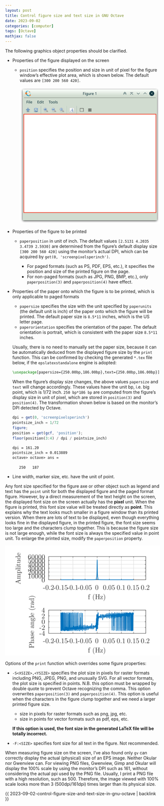 ```yaml
---
layout: post
title: Control figure size and text size in GNU Octave
date: 2023-09-02
categories: [computer]
tags: [Octave]
mathjax: false
---
```


The following graphics object properties should be clarified.

-   Properties of the figure displayed on the screen
    -   `position` specifies the position and size in unit of pixel for the figure window&rsquo;s effective plot area, which is shown below. The default values are `[300 200 560 420]`.
        
        ![img](/figures/2023-09-01_18-25-06-octave-figure-position@octave.png)
-   Properties of the figure to be printed
    -   `paperposition` in unit of inch. The default values `[2.5131 4.2035 3.4739 2.5930]` are determined from the figure&rsquo;s default display size `[300 200 560 420]` using the monitor&rsquo;s actual DPI, which can be acquired by `get(0, 'screenpixelsperinch')`.
        
        -   For paged formats (such as PS, PDF, EPS, etc.), it specifies the position and size of the printed figure on the page.
        -   For non-paged formats (such as JPG, PNG, BMP, etc.), only `paperposition(3)` and `paperposition(4)` have effect.

-   Properties of the paper onto which the figure is to be printed, which is only applicable to paged formats
    
    -   `papersize` specifies the size with the unit specified by `paperunits` (the default unit is inch) of the paper onto which the figure will be printed. The default paper size is `8.5*11` inches, which is the US letter page.
    -   `paperorientation` specifies the orientation of the paper. The default orientation is portrait, which is consistent with the paper size `8.5*11` inches.
    
    Usually, there is no need to manually set the paper size, because it can be automatically deduced from the displayed figure size by the `print` function. This can be confirmed by checking the generated `*.tex` file below, if the `epslatexstandalone` engine is adopted:
    
    ```latex
    \usepackage[papersize={250.00bp,186.00bp},text={250.00bp,186.00bp}]{geometry}
    ```
    
    When the figure&rsquo;s display size changes, the above values `papersize` and `text` will change accordingly. These values have the unit bp, i.e. big point, which is 1/72 inch. `250 bp*186 bp` are computed from the figure&rsquo;s display size in unit of pixel, which are stored in `position(3)` and `position(4)`. The transformation shown below is based on the monitor&rsquo;s DPI detected by Octave.
    
    ```octave
    dpi = get(0, 'screenpixelsperinch')
    pointsize_inch = 1/72
    figure;
    position = get(gcf, 'position');
    floor(position(3:4) / dpi / pointsize_inch)
    ```
    
        dpi = 161.20
        pointsize_inch = 0.013889
        octave> octave> ans =
        
           250   187
-   Line width, marker size, etc. have the unit of point.

Any font size specified for the figure axe or other object such as legend and text has the `point` unit for both the displayed figure and the paged format figure. However, by a direct measurement of the text height on the screen, the displayed font size on the screen actually has the **pixel** unit. When the figure is printed, this font size value will be treated directly as **point**. This explains why the text looks much smaller in a figure window than its printed version. When there are lots of text to be displayed, even though everything looks fine in the displayed figure, in the printed figure, the font size seems too large and the characters clump together. This is because the figure size is not large enough, while the font size is always the specified value in point unit. To enlarge the printed size, modify the `paperposition` property.

![img](/figures/2023-09-01-clumped-text-in-octave-figure.png)

Options of the `print` function which overrides some figure properties:

-   `-S<XSIZE>,<YSIZE>` specifies the plot size in pixels for raster formats including PNG, JPEG, PNG, and unusually SVG. For all vector formats, the plot size is specified in points. N.B. this option must be wrapped by double quote to prevent Octave recognizing the comma. This option overwrites `paperposition(3)` and `paperposition(4)`. This option is useful when the characters in the figure clump together and we need a larger printed figure size.
    
    -   size in pixels for raster formats such as png, jpg, etc.
    -   size in points for vector formats such as pdf, eps, etc.
    
    **If this option is used, the font size in the generated LaTeX file will be totally incorrect.**
-   `-F:<SIZE>` specifies font size for all text in the figure. Not recommended.

When measuring figure size on the screen, I&rsquo;ve also found only `gv` can correctly display the actual (physical) size of an EPS image. Neither Okular nor Gwenview can. For viewing PNG files, Gwenview, Gimp and Okular will display the 100% scale by using the monitor&rsquo;s DPI such as 161, without considering the actual ppi used by the PNG file. Usually, I print a PNG file with a high resolution, such as 500. Therefore, the image viewed with 100% scale looks more than 3 (500dpi/161dpi) times larger than its physical size.

{{ 2023-09-02-control-figure-size-and-text-size-in-gnu-octave | backlink }}
